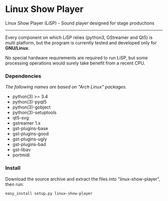 # Linux Show Player
Linux Show Player (LiSP) - Sound player designed for stage productions

---

Every component on which LiSP relies (python3, GStreamer and Qt5) is multi platform, but the program is currently tested and developed only for **GNU/Linux**.

No special hardware requirements are required to run LiSP, but some processing operations would surely take benefit from a recent CPU.

### Dependencies

*The following names are based on "Arch Linux" packages.*

* python(3) >= 3.4
* python(3)-pyqt5
* python(3)-gobject
* python(3)-setuptools
* qt5-svg
* gstreamer 1.x
* gst-plugins-base
* gst-plugins-good
* gst-plugins-ugly
* gst-plugins-bad
* gst-libav
* portmidi

### Install
  
Download the source archive and extract the files into "linux-show-player", then run:

    easy_install setup.py linux-show-player
